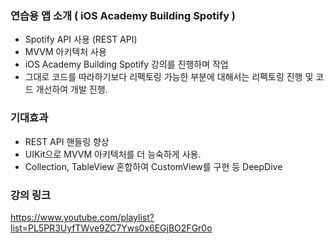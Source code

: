
### 연습용 앱 소개 ( iOS Academy Building Spotify )
- Spotify API 사용 (REST API)
- MVVM 아키텍처 사용
- iOS Academy Building Spotify 강의를 진행하며 작업 
- 그대로 코드를 따라하기보다 리펙토링 가능한 부분에 대해서는 리펙토링 진행 및 코드 개선하여 개발 진행.

### 기대효과
- REST API 핸들링 향상
- UIKit으로 MVVM 아키텍처를 더 능숙하게 사용.
- Collection, TableView 혼합하여 CustomView를 구현 등 DeepDive 

### 강의 링크
https://www.youtube.com/playlist?list=PL5PR3UyfTWve9ZC7Yws0x6EGjBO2FGr0o 
